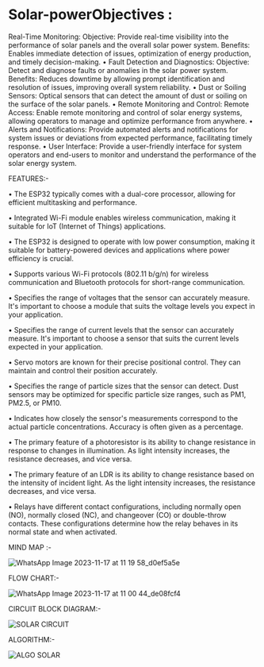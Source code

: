 # Solar-powerObjectives :

Real-Time Monitoring: Objective: Provide real-time visibility into the performance of solar panels and the overall solar power system. Benefits: Enables immediate detection of issues, optimization of energy production, and timely decision-making. 
• Fault Detection and Diagnostics: Objective: Detect and diagnose faults or anomalies in the solar power system. Benefits: Reduces downtime by allowing prompt identification and resolution of issues, improving overall system reliability. • Dust or Soiling Sensors: Optical sensors that can detect the amount of dust or soiling on the surface of the solar panels. • Remote Monitoring and Control: Remote Access: Enable remote monitoring and control of solar energy systems, allowing operators to manage and optimize performance from anywhere.
• Alerts and Notifications: Provide automated alerts and notifications for system issues or deviations from expected performance, facilitating timely response. • User Interface: Provide a user-friendly interface for system operators and end-users to monitor and understand the performance of the solar energy system.

FEATURES:-

• The ESP32 typically comes with a dual-core processor, allowing for efficient multitasking and performance.

• Integrated Wi-Fi module enables wireless communication, making it suitable for IoT (Internet of Things) applications.

• The ESP32 is designed to operate with low power consumption, making it suitable for battery-powered devices and applications where power efficiency is crucial.

• Supports various Wi-Fi protocols (802.11 b/g/n) for wireless communication and Bluetooth protocols for short-range communication.

• Specifies the range of voltages that the sensor can accurately measure. It's important to choose a module that suits the voltage levels you expect in your application.

• Specifies the range of current levels that the sensor can accurately measure. It's important to choose a sensor that suits the current levels expected in your application.

• Servo motors are known for their precise positional control. They can maintain and control their position accurately.

• Specifies the range of particle sizes that the sensor can detect. Dust sensors may be optimized for specific particle size ranges, such as PM1, PM2.5, or PM10.

• Indicates how closely the sensor's measurements correspond to the actual particle concentrations. Accuracy is often given as a percentage.

• The primary feature of a photoresistor is its ability to change resistance in response to changes in illumination. As light intensity increases, the resistance decreases, and vice versa.

• The primary feature of an LDR is its ability to change resistance based on the intensity of incident light. As the light intensity increases, the resistance decreases, and vice versa.

• Relays have different contact configurations, including normally open (NO), normally closed (NC), and changeover (CO) or double-throw contacts. These configurations determine how the relay behaves in its normal state and when activated.

MIND MAP :-

![WhatsApp Image 2023-11-17 at 11 19 58_d0ef5a5e](https://github.com/KavyaGC1/Solar-power/assets/149661780/c895346b-fab0-43f5-bca1-2a5760c12453)


FLOW CHART:-


![WhatsApp Image 2023-11-17 at 11 00 44_de08fcf4](https://github.com/KavyaGC1/Solar-power/assets/149661780/20ced412-dfeb-40ea-b96f-570c4197233d)

CIRCUIT BLOCK DIAGRAM:-

![SOLAR CIRCUIT](https://github.com/KavyaGC1/Solar-power/assets/149661780/685a96c7-acd5-44d6-a85f-285948ae3659)

ALGORITHM:-

![ALGO SOLAR](https://github.com/KavyaGC1/Solar-power/assets/149661780/c3aed5fd-3714-4734-a8bc-828032ca718a)



